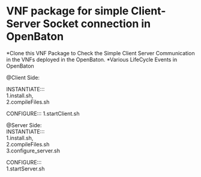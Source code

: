 # VNF package for simple Client-Server Socket connection in OpenBaton

*Clone this VNF Package to Check the Simple Client Server Communication in the VNFs deployed in the OpenBaton.
*Various LifeCycle Events in OpenBaton 

@Client Side: 

INSTANTIATE::: <br>
1.install.sh,<br>
2.compileFiles.sh <br>

CONFIGURE:::
1.startClient.sh <br>


@Server Side: <br>
INSTANTIATE::: <br>
1.install.sh, <br>
2.compileFiles.sh  <br>
3.configure_server.sh  <br>

CONFIGURE:::  <br>
1.startServer.sh <br>

<br>


